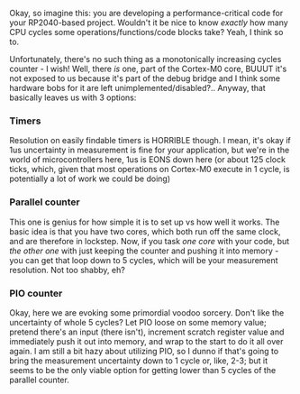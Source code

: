Okay, so imagine this: you are developing a performance-critical code for your RP2040-based project. Wouldn't it be nice to know _exactly_ how many CPU cycles some operations/functions/code blocks take? Yeah, I think so to.

Unfortunately, there's no such thing as a monotonically increasing cycles counter - I wish! Well, there _is_ one, part of the Cortex-M0 core, BUUUT it's not exposed to us because it's part of the debug bridge and I think some hardware bobs for it are left unimplemented/disabled?.. Anyway, that basically leaves us with 3 options:

### Timers
Resolution on easily findable timers is HORRIBLE though. I mean, it's okay if 1us uncertainty in measurement is fine for your application, but we're in the world of microcontrollers here, 1us is EONS down here (or about 125 clock ticks, which, given that most operations on Cortex-M0 execute in 1 cycle, is potentially a lot of work we could be doing)

### Parallel counter
This one is genius for how simple it is to set up vs how well it works. The basic idea is that you have two cores, which both run off the same clock, and are therefore in lockstep. Now, if you task _one core_ with your code, but _the other one_ with just keeping the counter and pushing it into memory - you can get that loop down to 5 cycles, which will be your measurement resolution. Not too shabby, eh?
### PIO counter
Okay, here we are evoking some primordial voodoo sorcery. Don't like the uncertainty of whole 5 cycles? Let PIO loose on some memory value; pretend there's an input (there isn't), increment scratch register value and immediately push it out into memory, and wrap to the start to do it all over again. I am still a bit hazy about utilizing PIO, so I dunno if that's going to bring the measurement uncertainty down to 1 cycle or, like, 2-3; but it seems to be the only viable option for getting lower than 5 cycles of the parallel counter.